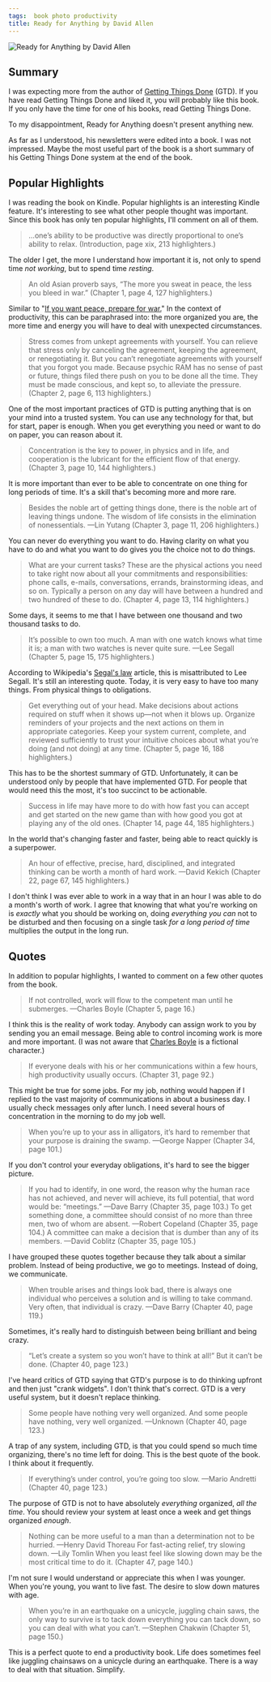 ```yaml
---
tags:  book photo productivity
title: Ready for Anything by David Allen
---
```

![Ready for Anything by David Allen](assets/2025/ready-for-anything.jpg "Ready for Anything by David Allen")

## Summary

I was expecting more from the author of [Getting Things Done](getting-things-done-2024) (GTD). If you have read Getting Things Done and liked it, you will probably like this book. If you only have the time for one of his books, read Getting Things Done.

To my disappointment, Ready for Anything doesn't present anything new.

As far as I understood, his newsletters were edited into a book. I was not impressed. Maybe the most useful part of the book is a short summary of his Getting Things Done system at the end of the book.

## Popular Highlights

I was reading the book on Kindle. Popular highlights is an interesting Kindle feature. It's interesting to see what other people thought was important. Since this book has only ten popular highlights, I'll comment on all of them.

> ...one’s ability to be productive was directly proportional to one’s ability to relax. (Introduction, page xix, 213 highlighters.)

The older I get, the more I understand how important it is, not only to spend time *not working*, but to spend time *resting*.

> An old Asian proverb says, “The more you sweat in peace, the less you bleed in war.” (Chapter 1, page 4, 127 highlighters.)

Similar to "[If you want peace, prepare for war.](https://en.wikipedia.org/wiki/Si_vis_pacem%2C_para_bellum)" In the context of productivity, this can be paraphrased into: the more organized you are, the more time and energy you will have to deal with unexpected circumstances.

> Stress comes from unkept agreements with yourself. You can relieve that stress only by canceling the agreement, keeping the agreement, or renegotiating it. But you can’t renegotiate agreements with yourself that you forgot you made. Because psychic RAM has no sense of past or future, things filed there push on you to be done all the time. They must be made conscious, and kept so, to alleviate the pressure. (Chapter 2, page 6, 113 highlighters.)

One of the most important practices of GTD is putting anything that is on your mind into a trusted system. You can use any technology for that, but for start, paper is enough. When you get everything you need or want to do on paper, you can reason about it.

> Concentration is the key to power, in physics and in life, and cooperation is the lubricant for the efficient flow of that energy. (Chapter 3, page 10, 144 highlighters.)

It is more important than ever to be able to concentrate on one thing for long periods of time. It's a skill that's becoming more and more rare.

> Besides the noble art of getting things done, there is the noble art of leaving things undone. The wisdom of life consists in the elimination of nonessentials. —Lin Yutang (Chapter 3, page 11, 206 highlighters.)

You can never do everything you want to do. Having clarity on what you have to do and what you want to do gives you the choice not to do things.

> What are your current tasks? These are the physical actions you need to take right now about all your commitments and responsibilities: phone calls, e-mails, conversations, errands, brainstorming ideas, and so on. Typically a person on any day will have between a hundred and two hundred of these to do. (Chapter 4, page 13, 114 highlighters.)

Some days, it seems to me that I have between one thousand and two thousand tasks to do.

> It’s possible to own too much. A man with one watch knows what time it is; a man with two watches is never quite sure. —Lee Segall (Chapter 5, page 15, 175 highlighters.)

According to Wikipedia's [Segal's law](https://en.wikipedia.org/wiki/Segal's_law) article, this is misattributed to Lee Segall. It's still an interesting quote. Today, it is very easy to have too many things. From physical things to obligations.

> Get everything out of your head. Make decisions about actions required on stuff when it shows up—not when it blows up. Organize reminders of your projects and the next actions on them in appropriate categories. Keep your system current, complete, and reviewed sufficiently to trust your intuitive choices about what you’re doing (and not doing) at any time. (Chapter 5, page 16, 188 highlighters.)

This has to be the shortest summary of GTD. Unfortunately, it can be understood only by people that have implemented GTD. For people that would need this the most, it's too succinct to be actionable.

> Success in life may have more to do with how fast you can accept and get started on the new game than with how good you got at playing any of the old ones. (Chapter 14, page 44, 185 highlighters.)

In the world that's changing faster and faster, being able to react quickly is a superpower.

> An hour of effective, precise, hard, disciplined, and integrated thinking can be worth a month of hard work. —David Kekich (Chapter 22, page 67, 145 highlighters.)

I don't think I was ever able to work in a way that in an hour I was able to do a month's worth of work. I agree that knowing that what you're working on is *exactly* what you should be working on, doing *everything you can* not to be disturbed and then focusing on a single task *for a long period of time* multiplies the output in the long run.

## Quotes

In addition to popular highlights, I wanted to comment on a few other quotes from the book.

> If not controlled, work will flow to the competent man until he submerges. —Charles Boyle (Chapter 5, page 16.)

I think this is the reality of work today. Anybody can assign work to you by sending you an email message. Being able to control incoming work is more and more important. (I was not aware that [Charles Boyle](https://brooklyn99.fandom.com/wiki/Charles_Boyle) is a fictional character.)

> If everyone deals with his or her communications within a few hours, high productivity usually occurs. (Chapter 31, page 92.)

This might be true for some jobs. For my job, nothing would happen if I replied to the vast majority of communications in about a business day. I usually check messages only after lunch. I need several hours of concentration in the morning to do my job well.

> When you’re up to your ass in alligators, it’s hard to remember that your purpose is draining the swamp. —George Napper (Chapter 34, page 101.)

If you don't control your everyday obligations, it's hard to see the bigger picture.

> If you had to identify, in one word, the reason why the human race has not achieved, and never will achieve, its full potential, that word would be: “meetings.” —Dave Barry (Chapter 35, page 103.)
> To get something done, a committee should consist of no more than three men, two of whom are absent. —Robert Copeland (Chapter 35, page 104.)
> A committee can make a decision that is dumber than any of its members. —David Coblitz (Chapter 35, page 105.)

I have grouped these quotes together because they talk about a similar problem. Instead of being productive, we go to meetings. Instead of doing, we communicate.

> When trouble arises and things look bad, there is always one individual who perceives a solution and is willing to take command. Very often, that individual is crazy. —Dave Barry (Chapter 40, page 119.)

Sometimes, it's really hard to distinguish between being brilliant and being crazy.

> “Let’s create a system so you won’t have to think at all\!” But it can’t be done. (Chapter 40, page 123.)

I've heard critics of GTD saying that GTD's purpose is to do thinking upfront and then just "crank widgets". I don't think that's correct. GTD is a very useful system, but it doesn't replace thinking.

> Some people have nothing very well organized. And some people have nothing, very well organized. —Unknown (Chapter 40, page 123.)

A trap of any system, including GTD, is that you could spend so much time organizing, there's no time left for doing. This is the best quote of the book. I think about it frequently.

> If everything’s under control, you’re going too slow. —Mario Andretti (Chapter 40, page 123.)

The purpose of GTD is not to have absolutely *everything* organized, *all the time*. You should review your system at least once a week and get things organized *enough*.

> Nothing can be more useful to a man than a determination not to be hurried. —Henry David Thoreau
> For fast-acting relief, try slowing down. —Lily Tomlin
> When you least feel like slowing down may be the most critical time to do it.
> (Chapter 47, page 140.)

I'm not sure I would understand or appreciate this when I was younger. When you're young, you want to live fast. The desire to slow down matures with age.

> When you’re in an earthquake on a unicycle, juggling chain saws, the only way to survive is to tack down everything you can tack down, so you can deal with what you can’t. —Stephen Chakwin (Chapter 51, page 150.)

This is a perfect quote to end a productivity book. Life does sometimes feel like juggling chainsaws on a unicycle during an earthquake. There is a way to deal with that situation. Simplify.
